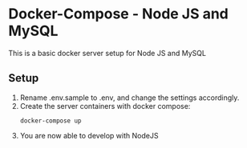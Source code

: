# Docker-Compose - Node JS and MySQL

This is a basic docker server setup for Node JS and MySQL

## Setup
1. Rename .env.sample to .env, and change the settings accordingly.
2. Create the server containers with docker compose:
    ```
    docker-compose up
    ```
3. You are now able to develop with NodeJS

